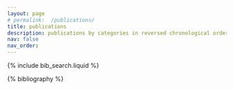 ```yaml
---
layout: page
# permalink:  /publications/
title: publications
description: publications by categories in reversed chronological order. generated by jekyll-scholar.
nav: false
nav_order: 
---
```


<!-- _pages/publications.md -->

<!-- Bibsearch Feature -->

{% include bib_search.liquid %}

<div class="publications">

{% bibliography %}

</div>
